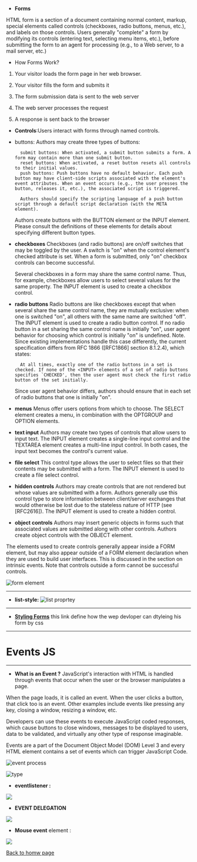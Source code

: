 * **Forms**

HTML form is a section of a document containing normal content, markup, special elements called controls (checkboxes, radio buttons, menus, etc.), and labels on those controls. Users generally "complete" a form by modifying its controls (entering text, selecting menu items, etc.), before submitting the form to an agent for processing (e.g., to a Web server, to a mail server, etc.)

- How Forms Work?
1. Your visitor loads the form page in her web browser.

2. Your visitor fills the form and submits it

3. The form submission data is sent to the web server

4. The web server processes the request

5. A response is sent back to the browser

* **Controls**:Users interact with forms through named controls.

- buttons: Authors may create three types of buttons:

        submit buttons: When activated, a submit button submits a form. A form may contain more than one submit button.
        reset buttons: When activated, a reset button resets all controls to their initial values.
        push buttons: Push buttons have no default behavior. Each push button may have client-side scripts associated with the element's event attributes. When an event occurs (e.g., the user presses the button, releases it, etc.), the associated script is triggered.

        Authors should specify the scripting language of a push button script through a default script declaration (with the META element).

    Authors create buttons with the BUTTON element or the INPUT element. Please consult the definitions of these elements for details about specifying different button types.

- **checkboxes**
    Checkboxes (and radio buttons) are on/off switches that may be toggled by the user. A switch is "on" when the control element's checked attribute is set. When a form is submitted, only "on" checkbox controls can become successful.

    Several checkboxes in a form may share the same control name. Thus, for example, checkboxes allow users to select several values for the same property. The INPUT element is used to create a checkbox control.

- **radio buttons**
    Radio buttons are like checkboxes except that when several share the same control name, they are mutually exclusive: when one is switched "on", all others with the same name are switched "off". The INPUT element is used to create a radio button control.
    If no radio button in a set sharing the same control name is initially "on", user agent behavior for choosing which control is initially "on" is undefined. Note. Since existing implementations handle this case differently, the current specification differs from RFC 1866 ([RFC1866] section 8.1.2.4), which states:

        At all times, exactly one of the radio buttons in a set is checked. If none of the <INPUT> elements of a set of radio buttons specifies `CHECKED', then the user agent must check the first radio button of the set initially.

    Since user agent behavior differs, authors should ensure that in each set of radio buttons that one is initially "on".
- **menus**
    Menus offer users options from which to choose. The SELECT element creates a menu, in combination with the OPTGROUP and OPTION elements.
- **text input**
    Authors may create two types of controls that allow users to input text. The INPUT element creates a single-line input control and the TEXTAREA element creates a multi-line input control. In both cases, the input text becomes the control's current value.
- **file select**
    This control type allows the user to select files so that their contents may be submitted with a form. The INPUT element is used to create a file select control.
- **hidden controls**
    Authors may create controls that are not rendered but whose values are submitted with a form. Authors generally use this control type to store information between client/server exchanges that would otherwise be lost due to the stateless nature of HTTP (see [RFC2616]). The INPUT element is used to create a hidden control.
- **object controls**
    Authors may insert generic objects in forms such that associated values are submitted along with other controls. Authors create object controls with the OBJECT element.

The elements used to create controls generally appear inside a FORM element, but may also appear outside of a FORM element declaration when they are used to build user interfaces. This is discussed in the section on intrinsic events. Note that controls outside a form cannot be successful controls.

![form element](https://slidetodoc.com/presentation_image_h/259ca207e5672b280c858d8bf0e9e48b/image-30.jpg)

______________
* **list-style:**
![list proprtey](https://slidetodoc.com/presentation_image_h/2683731c888f36649f2d294c691d27c2/image-85.jpg)

__________
* [**Styling Forms**](https://www.youtube.com/watch?v=8yrTnjo0TWw)
this link define how the wep devloper can dtyleing his form by css

_______
# **Events JS**
 _________
* **What is an Event ?**
JavaScript's interaction with HTML is handled through events that occur when the user or the browser manipulates a page.

When the page loads, it is called an event. When the user clicks a button, that click too is an event. Other examples include events like pressing any key, closing a window, resizing a window, etc.

Developers can use these events to execute JavaScript coded responses, which cause buttons to close windows, messages to be displayed to users, data to be validated, and virtually any other type of response imaginable.

Events are a part of the Document Object Model (DOM) Level 3 and every HTML element contains a set of events which can trigger JavaScript Code.

![event process](https://itzone.com.vn/wp-content/uploads/2019/06/Event-in-Javascript-1.png)

![type](https://data-flair.training/blogs/wp-content/uploads/sites/2/2019/07/JavaScript-Event-Types-1200x720.jpg)

- **eventlistener :**

![](https://cdn.hackernoon.com/hn-images/1*Jq-8R6IeKSgu8FCnJEqO1Q.png)

- **EVENT DELEGATION**

![](http://4.bp.blogspot.com/-cdSAQ_zmC_w/UA5AvvtnffI/AAAAAAAAAJg/mGa_FXyVq68/s1600/www.nczonline.net+screen+capture+2012-7-24-11-56-30.png)

- **Mouse event**
element :

![](https://miro.medium.com/max/1400/1*uD10mJW7MDVi6_UL0Pnbsw.jpeg)



 
[Back to homw page](https://rahafalbakkar.github.io/Code-201-Reading-Notes)
